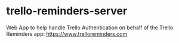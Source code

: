 # trello-reminders-server
Web App to help handle Trello Authentication on behalf of the Trello Reminders app: https://www.trelloreminders.com
